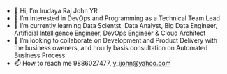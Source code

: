 - 👋 Hi, I’m Irudaya Raj John YR
- 👀 I’m interested in DevOps and Programming as a Technical Team Lead
- 🌱 I’m currently learning Data Scientst, Data Analyst, Big Data Engineer, Artificial Intelligence Engineer, DevOps Engineer & Cloud Architect
- 💞️ I’m looking to collaborate on Development and Product Delivery with the business oweners, and hourly basis consultation on Automated Business Process 
- 📫 How to reach me 9886027477, y_ijohn@yahoo.com

<!---
YIRJohnGit/YIRJohnGit is a ✨ special ✨ repository because its `README.md` (this file) appears on your GitHub profile.
You can click the Preview link to take a look at your changes.
--->
